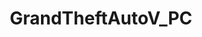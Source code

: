 ---
title: GrandTheftAutoV_PC
crosslinks:
- gtaonline
- HeistTeams
- livven
- GTAGivers
- Steam
- GrandTheftAutoV
- GARNER2015
- gtacartel
- modpiracy
- GTA_Vinewood
- Games
- grandtheftautov
- gtaonlinecrews
- gta5onlinefreemoney
- GTAV
- funny
- CitiesSkylines
- REBL
- iwanttoapologize
- emulation
---